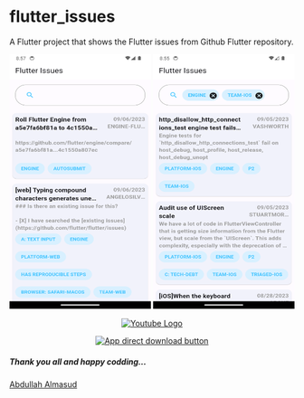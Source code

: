 # flutter_issues
A Flutter project that shows the Flutter issues from Github Flutter repository.

<p align="center">
  <img width="250" height="450" src="https://raw.githubusercontent.com/almasud/flutter_issues/master/screenshots/issues_page_.png" alt="Issues Page"/>
  <img width="250" height="450" src="https://raw.githubusercontent.com/almasud/flutter_issues/master/screenshots/issues_with_labels_filter.png" alt="Issues with labels filter"/>
</p>

<p align="center">
  <a href="https://www.youtube.com/shorts/K_nqpE5Zt6M" target="_blank">
    <img width="180" height="90" src="https://upload.wikimedia.org/wikipedia/commons/b/b8/YouTube_Logo_2017.svg" alt="Youtube Logo"/>
  </a>
</p>

<p align="center">
  <a target="_blank" href="https://github.com/almasud/almasud.github.io/raw/master/apk/flutter_issues.apk">
    <img width="220" height="90" src="https://github.com/almasud/almasud.github.io/raw/master/projects/augmented_learn/images/direct_apk_download.png" alt="App direct download button"/>
  </a>
</p>


##### Thank you all and happy codding...
[Abdullah Almasud](https://almasud.github.io)